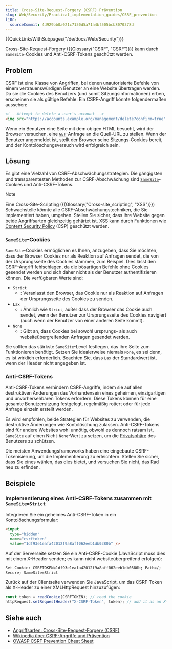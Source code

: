 ```yaml
---
title: Cross-Site-Request-Forgery (CSRF) Prävention
slug: Web/Security/Practical_implementation_guides/CSRF_prevention
l10n:
  sourceCommit: 4d929bb0a021c7130d5a71a4bf505bcb8070378d
---
```


{{QuickLinksWithSubpages("/de/docs/Web/Security")}}

Cross-Site-Request-Forgery ({{Glossary("CSRF", "CSRF")}}) kann durch `SameSite`-Cookies und Anti-CSRF-Tokens geschützt werden.

## Problem

CSRF ist eine Klasse von Angriffen, bei denen unautorisierte Befehle von einem vertrauenswürdigen Benutzer an eine Website übertragen werden. Da sie die Cookies des Benutzers (und somit Sitzungsinformationen) erben, erscheinen sie als gültige Befehle. Ein CSRF-Angriff könnte folgendermaßen aussehen:

```html
<!-- Attempt to delete a user's account -->
<img src="https://accounts.example.org/management/delete?confirm=true" />
```

Wenn ein Benutzer eine Seite mit dem obigen HTML besucht, wird der Browser versuchen, eine [`GET`](/de/docs/Web/HTTP/Reference/Methods/GET)-Anfrage an die Quell-URL zu stellen. Wenn der Benutzer angemeldet ist, stellt der Browser seine Sitzungs-Cookies bereit, und der Kontolöschungsversuch wird erfolgreich sein.

## Lösung

Es gibt eine Vielzahl von CSRF-Abschwächungsstrategien. Die gängigsten und transparentesten Methoden zur CSRF-Abschwächung sind [`SameSite`](/de/docs/Web/HTTP/Guides/Cookies#controlling_third-party_cookies_with_samesite)-Cookies und Anti-CSRF-Tokens.

> [!NOTE]
> Eine Cross-Site-Scripting ({{Glossary("Cross-site_scripting", "XSS")}}) Schwachstelle könnte alle CSRF-Abschwächungstechniken, die Sie implementiert haben, umgehen. Stellen Sie sicher, dass Ihre Website gegen beide Angriffsarten gleichzeitig gehärtet ist. XSS kann durch Funktionen wie [Content Security Policy](/de/docs/Web/Security/Practical_implementation_guides/CSP) (CSP) geschützt werden.

### `SameSite`-Cookies

`SameSite`-Cookies ermöglichen es Ihnen, anzugeben, dass Sie möchten, dass der Browser Cookies nur als Reaktion auf Anfragen sendet, die von der Ursprungsseite des Cookies stammen, zum Beispiel. Dies lässt den CSRF-Angriff fehlschlagen, da die bösartigen Befehle ohne Cookies gesendet werden und sich daher nicht als der Benutzer authentifizieren können. Die verfügbaren Werte sind:

- `Strict`
  - : Veranlasst den Browser, das Cookie nur als Reaktion auf Anfragen der Ursprungsseite des Cookies zu senden.
- `Lax`
  - : Ähnlich wie `Strict`, außer dass der Browser das Cookie auch sendet, wenn der Benutzer zur Ursprungsseite des Cookies navigiert (auch wenn der Benutzer von einer anderen Seite kommt).
- `None`
  - : Gibt an, dass Cookies bei sowohl ursprungs- als auch websiteübergreifenden Anfragen gesendet werden.

Sie sollten das stärkste `SameSite`-Level festlegen, das Ihre Seite zum Funktionieren benötigt. Setzen Sie idealerweise niemals `None`, es sei denn, es ist wirklich erforderlich. Beachten Sie, dass `Lax` der Standardwert ist, wenn der Header nicht angegeben ist.

### Anti-CSRF-Tokens

Anti-CSRF-Tokens verhindern CSRF-Angriffe, indem sie auf allen destruktiven Änderungen das Vorhandensein eines geheimen, einzigartigen und unvorhersehbaren Tokens erfordern. Diese Tokens können für eine gesamte Benutzersitzung festgelegt, regelmäßig rotiert oder für jede Anfrage einzeln erstellt werden.

Es wird empfohlen, beide Strategien für Websites zu verwenden, die destruktive Änderungen wie Kontolöschung zulassen. Anti-CSRF-Tokens sind für andere Websites wohl unnötig, obwohl es dennoch ratsam ist, `SameSite` auf einen Nicht-`None`-Wert zu setzen, um die [Privatsphäre](/de/docs/Web/Privacy) des Benutzers zu schützen.

Die meisten Anwendungsframeworks haben eine eingebaute CSRF-Tokenisierung, um die Implementierung zu erleichtern. Stellen Sie sicher, dass Sie eines wählen, das dies bietet, und versuchen Sie nicht, das Rad neu zu erfinden.

## Beispiele

### Implementierung eines Anti-CSRF-Tokens zusammen mit `SameSite=Strict`

Integrieren Sie ein geheimes Anti-CSRF-Token in ein Kontolöschungsformular:

```html
<input
  type="hidden"
  name="csrftoken"
  value="1df93e1eafa42012f9a8aff062eeb1db0380b" />
```

Auf der Serverseite setzen Sie ein Anti-CSRF-Cookie (JavaScript muss dies mit einem X-Header senden; es kann nicht websiteübergreifend erfolgen):

```http
Set-Cookie: CSRFTOKEN=1df93e1eafa42012f9a8aff062eeb1db0380b; Path=/; Secure; SameSite=Strict
```

Zurück auf der Clientseite verwenden Sie JavaScript, um das CSRF-Token als X-Header zu einer XMLHttpRequest hinzuzufügen:

```js
const token = readCookie(CSRFTOKEN); // read the cookie
httpRequest.setRequestHeader("X-CSRF-Token", token); // add it as an X-CSRF-Token header
```

## Siehe auch

- [Angriffsarten: Cross-Site-Request-Forgery (CSRF)](/de/docs/Web/Security/Types_of_attacks#cross-site_request_forgery_csrf)
- [Wikipedia über CSRF-Angriffe und Prävention](https://en.wikipedia.org/wiki/Cross-site_request_forgery#Prevention)
- [OWASP CSRF Prevention Cheat Sheet](https://cheatsheetseries.owasp.org/cheatsheets/Cross-Site_Request_Forgery_Prevention_Cheat_Sheet.html)

